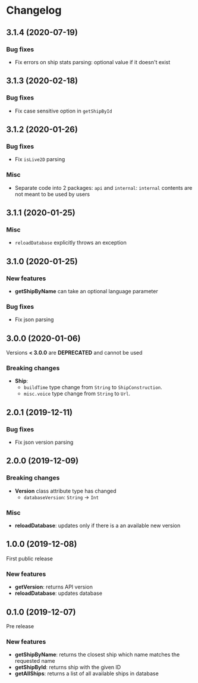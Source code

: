# Changelog

## 3.1.4 (2020-07-19)

### Bug fixes

- Fix errors on ship stats parsing: optional value if it doesn't exist

## 3.1.3 (2020-02-18)

### Bug fixes

- Fix case sensitive option in `getShipById`

## 3.1.2 (2020-01-26)

### Bug fixes

- Fix `isLive2D` parsing

### Misc

- Separate code into 2 packages: `api` and `internal`: `internal` contents are not meant to be used by users

## 3.1.1 (2020-01-25)

### Misc

- `reloadDatabase` explicitly throws an exception

## 3.1.0 (2020-01-25)

### New features

- **getShipByName** can take an optional language parameter

### Bug fixes

- Fix json parsing

## 3.0.0 (2020-01-06)

Versions **< 3.0.0** are **DEPRECATED** and cannot be used

### Breaking changes

- **Ship**: 
  - `buildTime` type change from `String` to `ShipConstruction`.
  - `misc.voice` type change from `String` to `Url`.

## 2.0.1 (2019-12-11)

### Bug fixes

- Fix json version parsing 

## 2.0.0 (2019-12-09)

### Breaking changes

- **Version** class attribute type has changed
    - `databaseVersion`: `String` -> `Int`
    
### Misc

- **reloadDatabase**: updates only if there is a an available new version

## 1.0.0 (2019-12-08)

First public release

### New features

- **getVersion**: returns API version
- **reloadDatabase**: updates database

## 0.1.0 (2019-12-07)

Pre release

### New features

- **getShipByName**: returns the closest ship which name matches the requested name
- **getShipById**: returns ship with the given ID
- **getAllShips**: returns a list of all available ships in database
